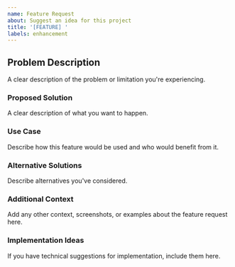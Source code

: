 ```yaml
---
name: Feature Request
about: Suggest an idea for this project
title: '[FEATURE] '
labels: enhancement
---
```


## Problem Description
A clear description of the problem or limitation you're experiencing.

### Proposed Solution
A clear description of what you want to happen.

### Use Case
Describe how this feature would be used and who would benefit from it.

### Alternative Solutions
Describe alternatives you've considered.

### Additional Context
Add any other context, screenshots, or examples about the feature request here.

### Implementation Ideas
If you have technical suggestions for implementation, include them here.